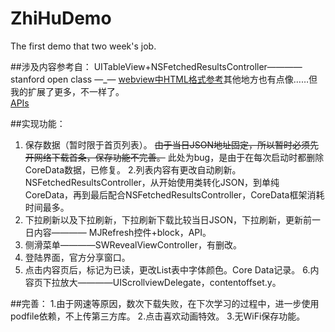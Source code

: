 # ZhiHuDemo
The first demo that two week's job.

##涉及内容参考自：
UITableView+NSFetchedResultsController————stanford open class
—_—
[webview中HTML格式参考](https://github.com/gnou/FakeZhihuDaily)其他地方也有点像……但我的扩展了更多，不一样了。
<br>
[APIs](https://github.com/izzyleung/ZhihuDailyPurify/wiki/%E7%9F%A5%E4%B9%8E%E6%97%A5%E6%8A%A5-API-%E5%88%86%E6%9E%90)

##实现功能：
1. 保存数据（暂时限于首页列表）。 ~~由于当日JSON地址固定，所以暂时必须先开网络下载首条，保存功能不完善。~~ 此处为bug，是由于在每次启动时都删除CoreData数据，已修复。
2.列表内容有更改自动刷新。NSFetchedResultsController，从开始使用类转化JSON，到单纯CoreData，再到最后配合NSFetchedResultsController，CoreData框架消耗时间最多。
2. 下拉刷新以及下拉刷新，下拉刷新下载比较当日JSON，下拉刷新，更新前一日内容———— MJRefresh控件+block，API。
3. 侧滑菜单————SWRevealViewController，有删改。
4. 登陆界面，官方分享窗口。
5. 点击内容页后，标记为已读，更改List表中字体颜色。Core Data记录。
6.内容页下拉放大————UIScrollviewDelegate，contentoffset.y。

##完善：
1.由于网速等原因，数次下载失败，在下次学习的过程中，进一步使用podfile依赖，不上传第三方库。
2.点击喜欢动画特效。
3.无WiFi保存功能。
